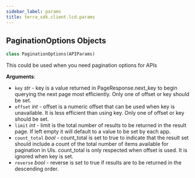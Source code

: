 ```yaml
---
sidebar_label: params
title: terra_sdk.client.lcd.params
---
```


## PaginationOptions Objects

```python
class PaginationOptions(APIParams)
```

This could be used when you need pagination options for APIs

**Arguments**:

- `key` _str_ - key is a value returned in PageResponse.next_key to begin
  querying the next page most efficiently. Only one of offset or key
  should be set.
- `offset` _int_ - offset is a numeric offset that can be used when key is unavailable.
  It is less efficient than using key. Only one of offset or key should be set.
- `limit` _int_ - limit is the total number of results to be returned in the result page.
  If left empty it will default to a value to be set by each app.
- `count_total` _bool_ - count_total is set to true to indicate that the result set should include a count of
  the total number of items available for pagination in UIs.
  count_total is only respected when offset is used. It is ignored when key is set.
- `reverse` _bool_ - reverse is set to true if results are to be returned in the descending order.


